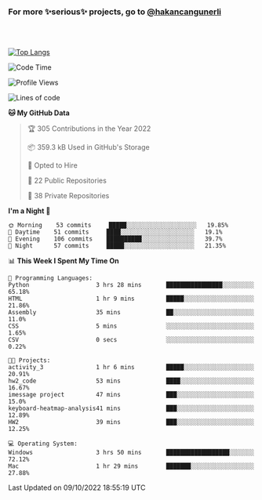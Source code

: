 ### For more ✨serious✨ projects, go to [@hakancangunerli](https://github.com/hakancangunerli)

<br>
<br>



[![Top Langs](https://github-readme-stats.vercel.app/api/top-langs/?username=63616e&layout=compact&hide=tex,html,shell,assembly,C&langs_count=6&exclude_repo=2015-csharp)](https://github.com/anuraghazra/github-readme-stats)


<!--START_SECTION:waka-->
![Code Time](http://img.shields.io/badge/Code%20Time-237%20hrs%208%20mins-blue)

![Profile Views](http://img.shields.io/badge/Profile%20Views-1-blue)

![Lines of code](https://img.shields.io/badge/From%20Hello%20World%20I%27ve%20Written-867%20Thousand%20lines%20of%20code-blue)

**🐱 My GitHub Data** 

> 🏆 305 Contributions in the Year 2022
 > 
> 📦 359.3 kB Used in GitHub's Storage 
 > 
> 💼 Opted to Hire
 > 
> 📜 22 Public Repositories 
 > 
> 🔑 38 Private Repositories  
 > 
**I'm a Night 🦉** 

```text
🌞 Morning    53 commits     █████░░░░░░░░░░░░░░░░░░░░   19.85% 
🌆 Daytime    51 commits     ████░░░░░░░░░░░░░░░░░░░░░   19.1% 
🌃 Evening    106 commits    ██████████░░░░░░░░░░░░░░░   39.7% 
🌙 Night      57 commits     █████░░░░░░░░░░░░░░░░░░░░   21.35%

```


📊 **This Week I Spent My Time On** 

```text
💬 Programming Languages: 
Python                   3 hrs 28 mins       ████████████████░░░░░░░░░   65.18% 
HTML                     1 hr 9 mins         █████░░░░░░░░░░░░░░░░░░░░   21.86% 
Assembly                 35 mins             ██░░░░░░░░░░░░░░░░░░░░░░░   11.0% 
CSS                      5 mins              ░░░░░░░░░░░░░░░░░░░░░░░░░   1.65% 
CSV                      0 secs              ░░░░░░░░░░░░░░░░░░░░░░░░░   0.22%

🐱‍💻 Projects: 
activity_3               1 hr 6 mins         █████░░░░░░░░░░░░░░░░░░░░   20.91% 
hw2_code                 53 mins             ████░░░░░░░░░░░░░░░░░░░░░   16.67% 
imessage project         47 mins             ███░░░░░░░░░░░░░░░░░░░░░░   15.0% 
keyboard-heatmap-analysis41 mins             ███░░░░░░░░░░░░░░░░░░░░░░   12.89% 
HW2                      39 mins             ███░░░░░░░░░░░░░░░░░░░░░░   12.25%

💻 Operating System: 
Windows                  3 hrs 50 mins       ██████████████████░░░░░░░   72.12% 
Mac                      1 hr 29 mins        ███████░░░░░░░░░░░░░░░░░░   27.88%

```


 Last Updated on 09/10/2022 18:55:19 UTC
<!--END_SECTION:waka-->



